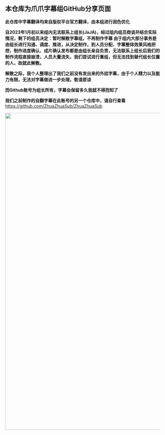 

## 本仓库为爪爪字幕组GitHub分享页面
**此仓库中字幕翻译均来自版权平台官方翻译，由本组进行润色优化**

**自2023年1月初以来组内无法联系上组长(JaJA)，经过组内组员商谈并结合实际情况，剩下的组员决定：暂时解散字幕组，不再制作字幕 由于组内大部分事务是由组长进行沟通、调度、推进，从决定制作，到人员分配、字幕整体效果风格把控、制作进度确认、成片确认发布都是由组长亲自负责，无法联系上组长后我们的制作流程直接崩溃，人员大量流失，我们尝试进行重组，但无法找到替代组长位置的人，故就此解散。**

**解散之际，我个人整理出了我们之前没有发出来的外挂字幕，由于个人精力以及能力有限，无法对字幕做进一步处理，敬请原谅**

**而Github账号为组长所有，字幕会保留多久我就不得而知了**

**我们之前制作的自翻字幕在此账号的另一个仓库中，请自行查看**
https://github.com/ZhuaZhuaSub/ZhuaZhuaSub

<div align=center><img width="802" height="1029" src="https://images2.imgbox.com/f0/c3/za0mt5kQ_o.png"></div>
